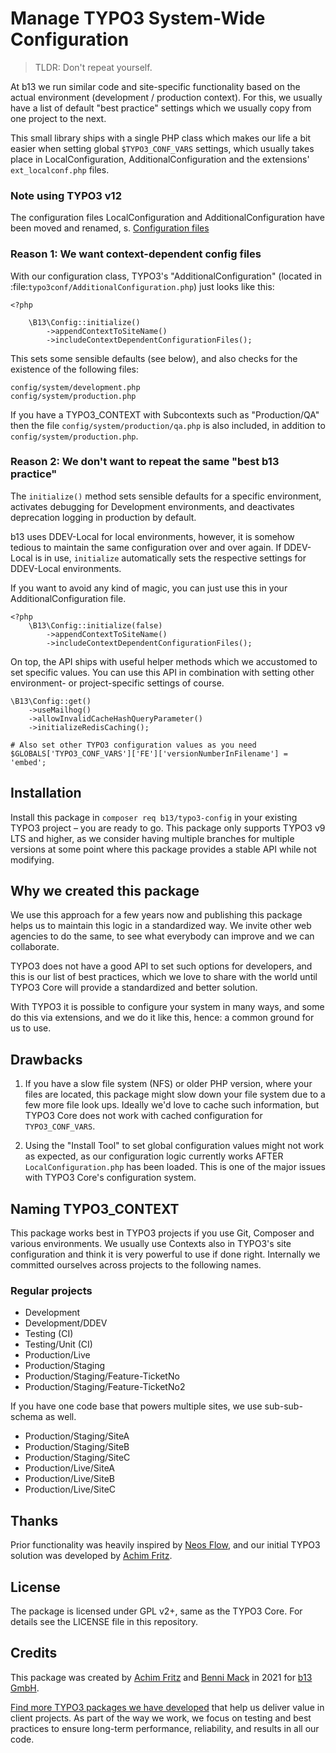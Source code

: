# Manage TYPO3 System-Wide Configuration

> TLDR: Don't repeat yourself.

At b13 we run similar code and site-specific functionality based on the
actual environment (development / production context). For this, we
usually have a list of default "best practice" settings which
we usually copy from one project to the next.

This small library ships with a single PHP class which
makes our life a bit easier when setting global `$TYPO3_CONF_VARS` settings,
which usually takes place in LocalConfiguration, AdditionalConfiguration
and the extensions' `ext_localconf.php` files.

### Note using TYPO3 v12

The configuration files LocalConfiguration and AdditionalConfiguration
have been moved and renamed, s.
[Configuration files](https://docs.typo3.org/m/typo3/reference-coreapi/main/en-us/Configuration/ConfigurationFiles.html)

### Reason 1: We want context-dependent config files

With our configuration class, TYPO3's "AdditionalConfiguration"
(located in :file:`typo3conf/AdditionalConfiguration.php`) just looks like this:

    <?php

        \B13\Config::initialize()
            ->appendContextToSiteName()
            ->includeContextDependentConfigurationFiles();

This sets some sensible defaults (see below), and also checks
for the existence of the following files:

```
config/system/development.php
config/system/production.php
```

If you have a TYPO3_CONTEXT with Subcontexts such as "Production/QA"
then the file `config/system/production/qa.php` is also included,
in addition to `config/system/production.php`.

### Reason 2: We don't want to repeat the same "best b13 practice"

The `initialize()` method sets sensible defaults for a specific environment,
activates debugging for Development environments, and deactivates deprecation
logging in production by default.

b13 uses DDEV-Local for local environments, however, it is somehow
tedious to maintain the same configuration over and over again. If DDEV-Local
is in use, `initialize` automatically sets the respective settings for
DDEV-Local environments.

If you want to avoid any kind of magic, you can just use this in your AdditionalConfiguration file.

    <?php
        \B13\Config::initialize(false)
            ->appendContextToSiteName()
            ->includeContextDependentConfigurationFiles();

On top, the API ships with useful helper methods which we accustomed
to set specific values. You can use this API in combination with
setting other environment- or project-specific settings of course.

    \B13\Config::get()
        ->useMailhog()
        ->allowInvalidCacheHashQueryParameter()
        ->initializeRedisCaching();

    # Also set other TYPO3 configuration values as you need
    $GLOBALS['TYPO3_CONF_VARS']['FE']['versionNumberInFilename'] = 'embed';


## Installation

Install this package in `composer req b13/typo3-config` in your existing
TYPO3 project – you are ready to go. This package only supports TYPO3 v9 LTS
and higher, as we consider having multiple branches for multiple versions at
some point where this package provides a stable API while not modifying.

## Why we created this package

We use this approach for a few years now and publishing this package
helps us to maintain this logic in a standardized way. We invite
other web agencies to do the same, to see what everybody can improve
and we can collaborate.

TYPO3 does not have a good API to set such options
for developers, and this is our list of best practices, which
we love to share with the world until TYPO3 Core will provide
a standardized and better solution.

With TYPO3 it is possible to configure your system in many ways,
and some do this via extensions, and we do it like this, hence: a common
ground for us to use.

## Drawbacks

1. If you have a slow file system (NFS) or older PHP version, where
   your files are located, this package might slow down your file system
   due to a few more file look ups. Ideally we'd love to cache such
   information, but TYPO3 Core does not work with cached configuration
   for `TYPO3_CONF_VARS`.

2. Using the "Install Tool" to set global configuration values might
   not work as expected, as our configuration logic currently works
   AFTER `LocalConfiguration.php` has been loaded. This is one
   of the major issues with TYPO3 Core's configuration system.

## Naming TYPO3_CONTEXT

This package works best in TYPO3 projects if you use Git, Composer
and various environments. We usually use Contexts also in TYPO3's
site configuration and think it is very powerful to use if done
right. Internally we committed ourselves across projects to the following
names.

### Regular projects

* Development
* Development/DDEV
* Testing (CI)
* Testing/Unit (CI)
* Production/Live
* Production/Staging
* Production/Staging/Feature-TicketNo
* Production/Staging/Feature-TicketNo2

If you have one code base that powers multiple sites, we use sub-sub-schema
as well.

* Production/Staging/SiteA
* Production/Staging/SiteB
* Production/Staging/SiteC
* Production/Live/SiteA
* Production/Live/SiteB
* Production/Live/SiteC

## Thanks

Prior functionality was heavily inspired by [Neos Flow](https://flowframework.readthedocs.io/en/stable/TheDefinitiveGuide/PartII/Configuration.html),
and our initial TYPO3 solution was developed by [Achim Fritz](https://github.com/achimfritz).

## License

The package is licensed under GPL v2+, same as the TYPO3 Core. For details see the LICENSE file in this repository.

## Credits

This package was created by [Achim Fritz](https://github.com/achimfritz) and [Benni Mack](https://github.com/bmack) in 2021 for [b13 GmbH](https://b13.com).

[Find more TYPO3 packages we have developed](https://b13.com/useful-typo3-extensions-from-b13-to-you) that help us deliver value in client projects. As part of the way we work, we focus on testing and best practices to ensure long-term performance, reliability, and results in all our code.
